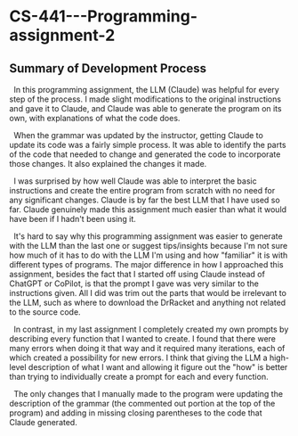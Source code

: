 # CS-441---Programming-assignment-2

## Summary of Development Process

&nbsp;   In this programming assignment, the LLM (Claude) was helpful for every step of the process. I made slight modifications to the original instructions and gave it to Claude, and Claude was able to generate the program on its own, with explanations of what the code does. 

&nbsp;   When the grammar was updated by the instructor, getting Claude to update its code was a fairly simple process. It was able to identify the parts of the code that needed to change and generated the code to incorporate those changes. It also explained the changes it made.

&nbsp;   I was surprised by how well Claude was able to interpret the basic instructions and create the entire program from scratch with no need for any significant changes. Claude is by far the best LLM that I have used so far. Claude genuinely made this assignment much easier than what it would have been if I hadn't been using it. 

&nbsp;   It's hard to say why this programming assignment was easier to generate with the LLM than the last one or suggest tips/insights because I'm not sure how much of it has to do with the LLM I'm using and how "familiar" it is with different types of programs. The major difference in how I approached this assignment, besides the fact that I started off using Claude instead of ChatGPT or CoPilot, is that the prompt I gave was very similar to the instructions given. All I did was trim out the parts that would be irrelevant to the LLM, such as where to download the DrRacket and anything not related to the source code.

&nbsp;   In contrast, in my last assignment I completely created my own prompts by describing every function that I wanted to create. I found that there were many errors when doing it that way and it required many iterations, each of which created a possibility for new errors. I think that giving the LLM a high-level description of what I want and allowing it figure out the "how" is better than trying to individually create a prompt for each and every function.  

&nbsp;   The only changes that I manually made to the program were updating the description of the grammar (the commented out portion at the top of the program) and adding in missing closing parentheses to the code that Claude generated.
